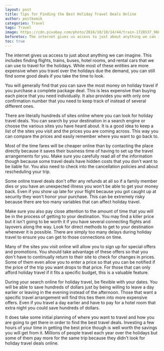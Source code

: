 ```yaml
---
layout: post
title: Tips for Finding the Best Holiday Travel Deals Online 
author: postkomik
categories: Travel
tags: Travel
image: https://cdn.pixabay.com/photo/2016/10/10/14/44/train-1728537_960_720.jpg
beforetoc: The internet gives us access to just about anything we can imagine. This includes finding flights, trains, buses, hotel rooms, and rental cars that we can use to travel for the holidays. While most of these entities are more expensive when you travel over the holidays due the demand, you can still find some good deals if you take the time to look.
toc: true
---
```



The internet gives us access to just about anything we can imagine. This includes finding flights, trains, buses, hotel rooms, and rental cars that we can use to travel for the holidays. While most of these entities are more expensive when you travel over the holidays due the demand, you can still find some good deals if you take the time to look. 

You will generally find that you can save the most money on holiday travel if you purchase a complete package deal. This is less expensive than buying each piece that you need individually. It also provides you with only one confirmation number that you need to keep track of instead of several different ones. 

There are literally hundreds of sites online where you can look for holiday travel deals. You can search by your destination in a search engine or choose the various sites you have heard about. It is a good idea to keep a list of the sites you visit and the prices you are coming across. This way you can compare the prices and easily remember where you want to go back to.

Most of the time fares will be cheaper online than by contacting the place directly because it saves their business time of having to set up the travel arrangements for you. Make sure you carefully read all of the information though because some travel deals have hidden costs that you don't want to be liable for. You also need to check into the cancellation policies and about rescheduling your trip. 

Some online travel deals don't offer any refunds at all so if a family member dies or you have an unexpected illness you won't be able to get your money back. Even if you show up late for your flight because you got caught up at security they won't honor your purchase. This can be extremely risky because there are too many variables that can affect holiday travel. 

Make sure you also pay close attention to the amount of time that you will be in the process of getting to your destination. You may find a killer price but it isn't going to be worth it if you have several connecting flights and layovers along the way. Look for direct methods to get to your destination whenever it is possible. There are simply too many delays during holiday travel to ensure you can get to those connections on time. 

Many of the sites you visit online will allow you to sign up for special offers and promotions. You should take advantage of these offers so that you don't have to continually return to their site to check for changes in prices. Some of them even allow you to enter a price so that you can be notified if the price of the trip you want drops to that price. For those that can only afford holiday travel if it fits a specific budget, this is a valuable feature. 

During your search online for holiday travel, be flexible with your dates. You will be able to save hundreds of dollars just by being willing to leave a day earlier or leaving in the evening instead of the afternoon. Those that want a specific travel arrangement will find this ties them into more expensive offers. Even if you travel a day earlier and have to pay for a hotel room that extra night you could save hundreds of dollars. 

It does take some initial planning of where you want to travel and how you are going to get there in order to find the best travel deals. Investing a few hours of your time in getting the best price though is well worth the savings you will get from it. Millions of people travel each year over the holidays but some of them pay more for the same trip because they didn't look for holiday travel deals online. 






